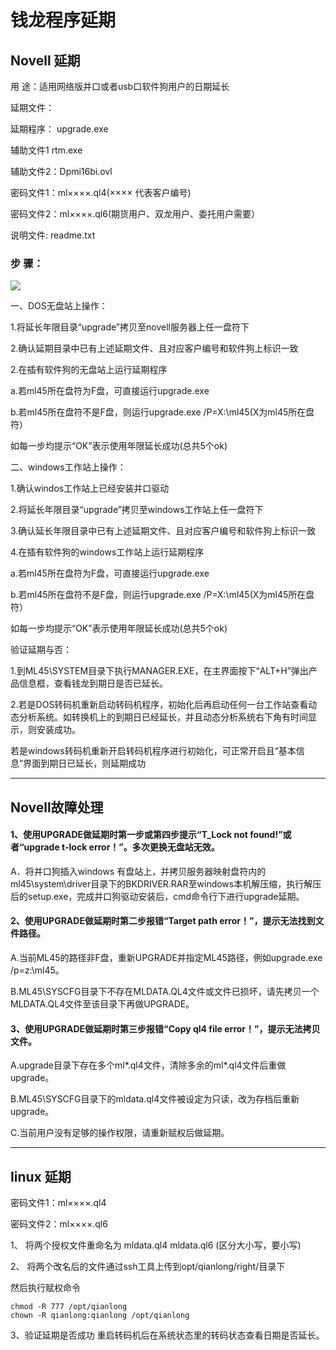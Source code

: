 # 钱龙程序延期

## Novell 延期
用    途：适用网络版并口或者usb口软件狗用户的日期延长

延期文件：

延期程序： upgrade.exe

辅助文件1  rtm.exe

辅助文件2：Dpmi16bi.ovl

密码文件1：ml××××.ql4(×××× 代表客户编号)

密码文件2：ml××××.ql6(期货用户、双龙用户、委托用户需要）

说明文件:  readme.txt

### 步    骤：
![](http://7xlgx2.com1.z0.glb.clouddn.com/yanqi.gif)

一、DOS无盘站上操作：

 1.将延长年限目录“upgrade”拷贝至novell服务器上任一盘符下

 2.确认延期目录中已有上述延期文件、且对应客户编号和软件狗上标识一致

 2.在插有软件狗的无盘站上运行延期程序

   a.若ml45所在盘符为F盘，可直接运行upgrade.exe

   b.若ml45所在盘符不是F盘，则运行upgrade.exe /P=X:\ml45(X为ml45所在盘符）

   如每一步均提示“OK”表示使用年限延长成功(总共5个ok)

二、windows工作站上操作：

 1.确认windos工作站上已经安装并口驱动

 2.将延长年限目录“upgrade”拷贝至windows工作站上任一盘符下

 3.确认延长年限目录中已有上述延期文件、且对应客户编号和软件狗上标识一致

 4.在插有软件狗的windows工作站上运行延期程序

   a.若ml45所在盘符为F盘，可直接运行upgrade.exe

   b.若ml45所在盘符不是F盘，则运行upgrade.exe /P=X:\ml45(X为ml45所在盘符）

   如每一步均提示“OK”表示使用年限延长成功(总共5个ok)

验证延期与否：

 1.到ML45\SYSTEM目录下执行MANAGER.EXE，在主界面按下“ALT+H”弹出产品信息框，查看钱龙到期日是否已延长。

 2.若是DOS转码机重新启动转码机程序，初始化后再启动任何一台工作站查看动态分析系统。如转换机上的到期日已经延长，并且动态分析系统右下角有时间显示，则安装成功。

 若是windows转码机重新开启转码机程序进行初始化，可正常开启且“基本信息”界面到期日已延长，则延期成功

---------------

## Novell故障处理
#### 1、使用UPGRADE做延期时第一步或第四步提示“T_Lock not found!”或者“upgrade t-lock error！”。多次更换无盘站无效。

A．将并口狗插入windows 有盘站上，并拷贝服务器映射盘符内的ml45\system\driver目录下的BKDRIVER.RAR至windows本机解压缩，执行解压后的setup.exe，完成并口狗驱动安装后，cmd命令行下进行upgrade延期。

#### 2、使用UPGRADE做延期时第二步报错“Target path error！”，提示无法找到文件路径。

A.当前ML45的路径非F盘，重新UPGRADE并指定ML45路径，例如upgrade.exe /p=z:\ml45。

B.ML45\SYSCFG目录下不存在MLDATA.QL4文件或文件已损坏，请先拷贝一个MLDATA.QL4文件至该目录下再做UPGRADE。

#### 3、使用UPGRADE做延期时第三步报错“Copy ql4 file error！”，提示无法拷贝文件。

A.upgrade目录下存在多个ml*.ql4文件，清除多余的ml*.ql4文件后重做upgrade。

B.ML45\SYSCFG目录下的mldata.ql4文件被设定为只读，改为存档后重新upgrade。

C.当前用户没有足够的操作权限，请重新赋权后做延期。

------------------

## linux 延期
密码文件1：ml××××.ql4

密码文件2：ml××××.ql6

1、 将两个授权文件重命名为 mldata.ql4 mldata.ql6 (区分大小写，要小写)

2、 将两个改名后的文件通过ssh工具上传到opt/qianlong/right/目录下

然后执行赋权命令
```
chmod -R 777 /opt/qianlong
chown -R qianlong:qianlong /opt/qianlong
```
3、验证延期是否成功 重启转码机后在系统状态里的转码状态查看日期是否延长。
